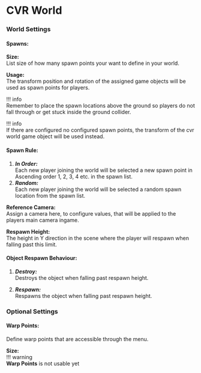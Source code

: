 # CVR World

### World Settings

#### Spawns:
**Size:**  
List size of how many spawn points your want to define in your world.

**Usage:**  
The transform position and rotation of the assigned game objects will be used as spawn points for players.

!!! info  
    Remember to place the spawn locations above the ground so players do not fall through or get stuck inside the ground collider.

!!! info  
    If there are configured no configured spawn points, the transform of the cvr world game object will be used instead.


#### Spawn Rule:
1. ***In Order:***  
   Each new player joining the world will be selected a new spawn point in Ascending order 1, 2, 3, 4 etc. in the spawn list.
2. ***Random:***  
   Each new player joining the world will be selected a random spawn location from the spawn list.

**Reference Camera:**  
Assign a camera here, to configure values, that will be applied to the players main camera ingame.

**Respawn Height:**  
The height in Y direction in the scene where the player will respawn when falling past this limit.

#### Object Respawn Behaviour:
1. ***Destroy:***  
   Destroys the object when falling past respawn height.

2. ***Respawn:***  
   Respawns the object when falling past respawn height.

### Optional Settings

#### Warp Points:
Define warp points that are accessible through the menu.

**Size:**  
!!! warning  
    **Warp Points** is not usable yet